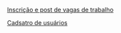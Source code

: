[Inscrição e post de vagas de trabalho](https://lucid.app/lucidchart/88eb491e-8e5d-4838-b2ab-792ad3258d1a/edit?beaconFlowId=550DDCAB485C05DF&page=0_0#)

[Cadsatro de usuários](https://lucid.app/lucidchart/invitations/accept/inv_2c7810df-57d3-45a1-a8b8-e9a93f4d52ca)
